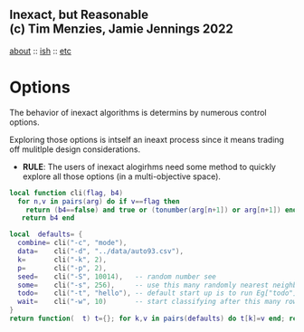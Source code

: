 Inexact, but Reasonable   
(c) Tim Menzies, Jamie Jennings 2022
------------
[about](about.md) :: [ish](is.md) :: [etc](etc.md)    


# Options
    
The behavior of inexact algorithms is determins by numerous control options.

Exploring those options is intself an ineaxt process since it means trading off mulitlple design considerations.

- **RULE**: The users of inexact alogirhms need some method to quickly explore all those options (in a multi-objective space).


```lua
local function cli(flag, b4)
  for n,v in pairs(arg) do if v==flag then 
    return (b4==false) and true or (tonumber(arg[n+1]) or arg[n+1]) end end 
   return b4 end

local  defaults= {
  combine= cli("-c", "mode"),
  data=    cli("-d", "../data/auto93.csv"),
  k=       cli("-k", 2),  
  p=       cli("-p", 2), 
  seed=    cli("-S", 10014),   -- random number see
  some=    cli("-s", 256),     -- use this many randomly nearest neighbors
  todo=    cli("-t", "hello"), -- default start up is to run Eg["todo"]
  wait=    cli("-w", 10)       -- start classifying after this many rows
}
return function(  t) t={}; for k,v in pairs(defaults) do t[k]=v end; return t ed
```
